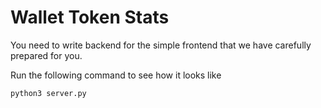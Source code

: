 # Wallet Token Stats

You need to write backend for the simple frontend that we have carefully prepared for you.

Run the following command to see how it looks like
```
python3 server.py
```




